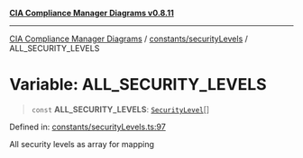 [**CIA Compliance Manager Diagrams v0.8.11**](../../../README.md)

***

[CIA Compliance Manager Diagrams](../../../modules.md) / [constants/securityLevels](../README.md) / ALL\_SECURITY\_LEVELS

# Variable: ALL\_SECURITY\_LEVELS

> `const` **ALL\_SECURITY\_LEVELS**: [`SecurityLevel`](../../../types/cia/type-aliases/SecurityLevel.md)[]

Defined in: [constants/securityLevels.ts:97](https://github.com/Hack23/cia-compliance-manager/blob/d6eede30e4f01622fe18187e98b207e9a06a781f/src/constants/securityLevels.ts#L97)

All security levels as array for mapping
